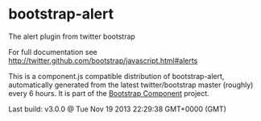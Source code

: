 # bootstrap-alert
The alert plugin from twitter bootstrap

For full documentation see http://twitter.github.com/bootstrap/javascript.html#alerts

This is a component.js compatible distribution of bootstrap-alert, automatically generated
from the latest twitter/bootstrap master (roughly) every 6 hours. It is part of the <a href="http://github.com/codemix/bootstrap-component">Bootstrap Component</a>
project.


Last build: v3.0.0 @ Tue Nov 19 2013 22:29:38 GMT+0000 (GMT)
